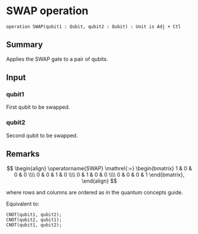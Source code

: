 # SWAP operation

`operation SWAP(qubit1 : Qubit, qubit2 : Qubit) : Unit is Adj + Ctl`

## Summary
Applies the SWAP gate to a pair of qubits.

## Input
### qubit1
First qubit to be swapped.
### qubit2
Second qubit to be swapped.

## Remarks
$$
\begin{align}
    \operatorname{SWAP} \mathrel{:=}
    \begin{bmatrix}
        1 & 0 & 0 & 0 \\\\
        0 & 0 & 1 & 0 \\\\
        0 & 1 & 0 & 0 \\\\
        0 & 0 & 0 & 1
    \end{bmatrix},
\end{align}
$$

where rows and columns are ordered as in the quantum concepts guide.

Equivalent to:
```qsharp
CNOT(qubit1, qubit2);
CNOT(qubit2, qubit1);
CNOT(qubit1, qubit2);
```
